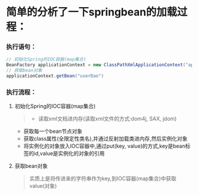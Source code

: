 # 简单的分析了一下springbean的加载过程：

### 执行语句：
```java
// 初始化Spring的IOC容器(map集合)
BeanFactory applicationContext = new ClassPathXmlApplicationContext("applicationContext.xml");
// 获取bean对象
applicationContext.getBean("userDao")
```

### 执行流程：

1. 初始化Spring的IOC容器(map集合)
	> * 读取xml文档进内存(读取xml文件的方式:dom4j, SAX, jdom)
	* 获取每一个bean节点对象
	* 获取class属性(全限定性类名),并通过反射加载类进内存,然后实例化对象
	* 将实例化的对象放入IOC容器中,通过put(key, value)的方式,key是bean标签的id,value是实例化的对象的引用
	
2. 获取bean对象

	> 实质上是将传进来的字符串作为key,到IOC容器(map集合)中获取value(对象)

